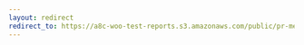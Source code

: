 ```yaml
---
layout: redirect
redirect_to: https://a8c-woo-test-reports.s3.amazonaws.com/public/pr-merge/41234/api/index.html
---
```

